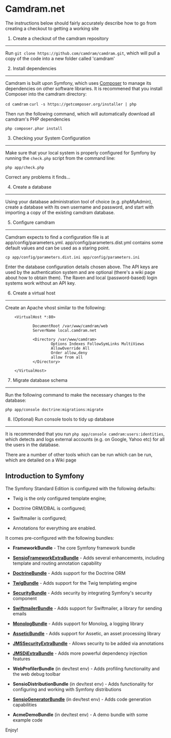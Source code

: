 Camdram.net
========================

The instructions below should fairly accurately describe how to go from creating a
checkout to getting a working site

1) Create a checkout of the camdram repository
----------------------------------------------

Run `git clone https://github.com/camdram/camdram.git`, which will pull a copy of
the code into a new folder called 'camdram'

2) Install dependencies
-----------------------

Camdram is built upon Symfony, which uses [Composer][2] to manage its dependencies
on other software libraries. It is recommened that you install Composer into the
camdram directory:

`cd camdram`
`curl -s https://getcomposer.org/installer | php`

Then run the following command, which will automatically download all camdram's
PHP dependencies

    php composer.phar install

3) Checking your System Configuration
-------------------------------------

Make sure that your local system is properly configured for Symfony by running
the `check.php` script from the command line:

    php app/check.php

Correct any problems it finds...

4) Create a database
--------------------

Using your database administration tool of choice (e.g. phpMyAdmin), create
a database with its own username and password, and start with importing a copy
of the existing camdram database.


5) Configure camdram
--------------------

Camdram expects to find a configuration file is at app/config/parameters.yml.
app/config/parameters.dist.yml contains some default values and can be used as
a staring point.

`cp app/config/parameters.dist.ini app/config/parameters.ini`

Enter the database configuration details chosen above. The API keys are used
by the authentication system and are optional (there's a wiki page about
how to obtain them). The Raven and local (password-based) login systems work
without an API key.

6) Create a virtual host
------------------------
Create an Apache vhost similar to the following:

        <VirtualHost *:80>

                DocumentRoot /var/www/camdram/web
                ServerName local.camdram.net

                <Directory /var/www/camdram>
                        Options Indexes FollowSymLinks MultiViews
                        AllowOverride All
                        Order allow,deny
                        allow from all
                </Directory>

        </VirtualHost>

7) Migrate database schema
--------------------------

Run the following command to make the necessary changes to the database:

`php app/console doctrine:migrations:migrate`

8) (Optional) Run console tools to tidy up database
---------------------------------------------------

It is recommended that you run `php app/console camdram:users:identities`, which
detects and logs external accounts (e.g. on Google, Yahoo etc) for all the users
in the database.

There are a number of other tools which can be run which can be run, which are
detailed on a Wiki page


Introduction to Symfony
-----------------------

The Symfony Standard Edition is configured with the following defaults:

  * Twig is the only configured template engine;

  * Doctrine ORM/DBAL is configured;

  * Swiftmailer is configured;

  * Annotations for everything are enabled.

It comes pre-configured with the following bundles:

  * **FrameworkBundle** - The core Symfony framework bundle

  * [**SensioFrameworkExtraBundle**][6] - Adds several enhancements, including
    template and routing annotation capability

  * [**DoctrineBundle**][7] - Adds support for the Doctrine ORM

  * [**TwigBundle**][8] - Adds support for the Twig templating engine

  * [**SecurityBundle**][9] - Adds security by integrating Symfony's security
    component

  * [**SwiftmailerBundle**][10] - Adds support for Swiftmailer, a library for
    sending emails

  * [**MonologBundle**][11] - Adds support for Monolog, a logging library

  * [**AsseticBundle**][12] - Adds support for Assetic, an asset processing
    library

  * [**JMSSecurityExtraBundle**][13] - Allows security to be added via
    annotations

  * [**JMSDiExtraBundle**][14] - Adds more powerful dependency injection
    features

  * **WebProfilerBundle** (in dev/test env) - Adds profiling functionality and
    the web debug toolbar

  * **SensioDistributionBundle** (in dev/test env) - Adds functionality for
    configuring and working with Symfony distributions

  * [**SensioGeneratorBundle**][15] (in dev/test env) - Adds code generation
    capabilities

  * **AcmeDemoBundle** (in dev/test env) - A demo bundle with some example
    code

Enjoy!

[1]:  http://symfony.com/doc/2.1/book/installation.html
[2]:  http://getcomposer.org/
[3]:  http://symfony.com/download
[4]:  http://symfony.com/doc/2.1/quick_tour/the_big_picture.html
[5]:  http://symfony.com/doc/2.1/index.html
[6]:  http://symfony.com/doc/2.1/bundles/SensioFrameworkExtraBundle/index.html
[7]:  http://symfony.com/doc/2.1/book/doctrine.html
[8]:  http://symfony.com/doc/2.1/book/templating.html
[9]:  http://symfony.com/doc/2.1/book/security.html
[10]: http://symfony.com/doc/2.1/cookbook/email.html
[11]: http://symfony.com/doc/2.1/cookbook/logging/monolog.html
[12]: http://symfony.com/doc/2.1/cookbook/assetic/asset_management.html
[13]: http://jmsyst.com/bundles/JMSSecurityExtraBundle/master
[14]: http://jmsyst.com/bundles/JMSDiExtraBundle/master
[15]: http://symfony.com/doc/2.1/bundles/SensioGeneratorBundle/index.html
